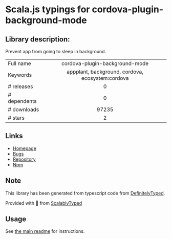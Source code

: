 
# Scala.js typings for cordova-plugin-background-mode


## Library description:
Prevent app from going to sleep in background.

|                    |                 |
| ------------------ | :-------------: |
| Full name          | cordova-plugin-background-mode |
| Keywords           | appplant, background, cordova, ecosystem:cordova |
| # releases         | 0 |
| # dependents       | 0 |
| # downloads        | 97235 |
| # stars            | 2 |

## Links
- [Homepage](https://github.com/katzer/cordova-plugin-background-mode#readme)
- [Bugs](https://github.com/katzer/cordova-plugin-background-mode/issues)
- [Repository](https://github.com/katzer/cordova-plugin-background-mode)
- [Npm](https://www.npmjs.com/package/cordova-plugin-background-mode)
    


## Note
This library has been generated from typescript code from [DefinitelyTyped](https://definitelytyped.org).

Provided with :purple_heart: from [ScalablyTyped](https://github.com/oyvindberg/ScalablyTyped)

## Usage
See [the main readme](../../readme.md) for instructions.


